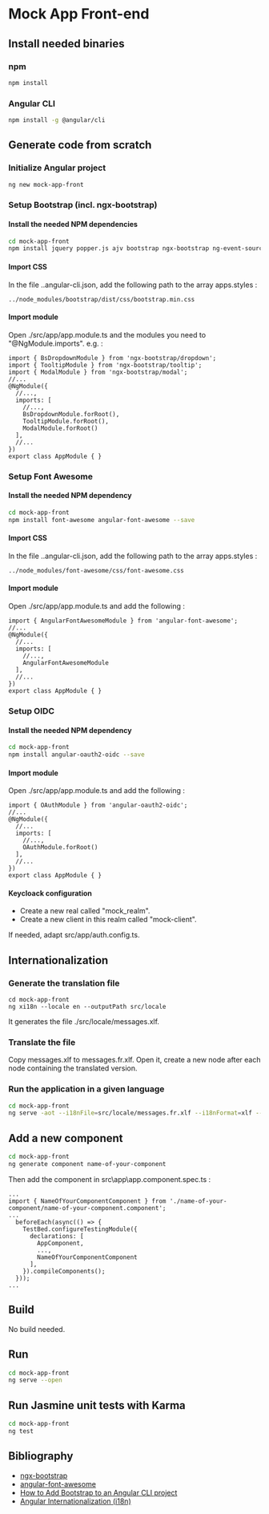 # Mock App Front-end

## Install needed binaries

### npm

```bash
npm install
```

### Angular CLI

```bash
npm install -g @angular/cli
```

## Generate code from scratch

### Initialize Angular project

```bash
ng new mock-app-front
```

### Setup Bootstrap (incl. ngx-bootstrap)

#### Install the needed NPM dependencies

```bash
cd mock-app-front
npm install jquery popper.js ajv bootstrap ngx-bootstrap ng-event-source --save
```

#### Import CSS

In the file .\.angular-cli.json, add the following path to the array apps.styles :

```text
../node_modules/bootstrap/dist/css/bootstrap.min.css
```

#### Import module

Open ./src/app/app.module.ts and the modules you need to "@NgModule.imports".
e.g. :

```angular
import { BsDropdownModule } from 'ngx-bootstrap/dropdown';
import { TooltipModule } from 'ngx-bootstrap/tooltip';
import { ModalModule } from 'ngx-bootstrap/modal';
//...
@NgModule({
  //...,
  imports: [
    //...,
    BsDropdownModule.forRoot(),
    TooltipModule.forRoot(),
    ModalModule.forRoot()
  ],
  //...
})
export class AppModule { }
```

### Setup Font Awesome

#### Install the needed NPM dependency

```bash
cd mock-app-front
npm install font-awesome angular-font-awesome --save
```

#### Import CSS

In the file .\.angular-cli.json, add the following path to the array apps.styles :

```text
../node_modules/font-awesome/css/font-awesome.css
```

#### Import module

Open ./src/app/app.module.ts and add the following :

```angular
import { AngularFontAwesomeModule } from 'angular-font-awesome';
//...
@NgModule({
  //...
  imports: [
    //...,
    AngularFontAwesomeModule
  ],
  //...
})
export class AppModule { }
```

### Setup OIDC

#### Install the needed NPM dependency

```bash
cd mock-app-front
npm install angular-oauth2-oidc --save
```

#### Import module

Open ./src/app/app.module.ts and add the following :

```angular
import { OAuthModule } from 'angular-oauth2-oidc';
//...
@NgModule({
  //...
  imports: [
    //...,
    OAuthModule.forRoot()
  ],
  //...
})
export class AppModule { }
```

#### Keycloack configuration

* Create a new real called "mock_realm".
* Create a new client in this realm called "mock-client".

If needed, adapt src/app/auth.config.ts.

## Internationalization

### Generate the translation file

```angular
cd mock-app-front
ng xi18n --locale en --outputPath src/locale
```

It generates the file ./src/locale/messages.xlf.

### Translate the file

Copy messages.xlf to messages.fr.xlf. Open it, create a new <target/> node after each <source/> node containing the translated version.

### Run the application in a given language

```bash
cd mock-app-front
ng serve -aot --i18nFile=src/locale/messages.fr.xlf --i18nFormat=xlf --locale=fr --open
```

## Add a new component

```bash
cd mock-app-front
ng generate component name-of-your-component
```

Then add the component in src\app\app.component.spec.ts :

```angular
...
import { NameOfYourComponentComponent } from './name-of-your-component/name-of-your-component.component';
...
  beforeEach(async(() => {
    TestBed.configureTestingModule({
      declarations: [
        AppComponent,
        ...,
        NameOfYourComponentComponent
      ],
    }).compileComponents();
  }));
...
```

## Build

No build needed.

## Run

```bash
cd mock-app-front
ng serve --open
```

## Run Jasmine unit tests with Karma

```bash
cd mock-app-front
ng test
```

## Bibliography

* [ngx-bootstrap](https://valor-software.com/ngx-bootstrap/#/)
* [angular-font-awesome](https://github.com/baruchvlz/angular-font-awesome)
* [How to Add Bootstrap to an Angular CLI project](https://loiane.com/2017/08/how-to-add-bootstrap-to-an-angular-cli-project/)
* [Angular Internationalization (i18n)](https://angular.io/guide/i18n)
